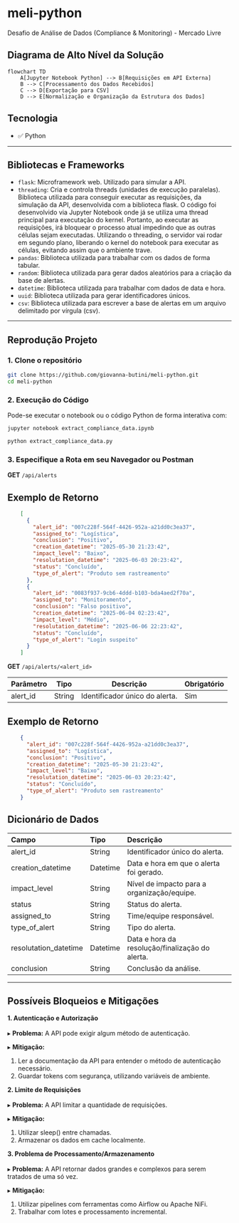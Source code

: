 # meli-python
Desafio de Análise de Dados (Compliance &amp; Monitoring) - Mercado Livre

## Diagrama de Alto Nível da Solução

```mermaid
flowchart TD
    A[Jupyter Notebook Python] --> B[Requisições em API Externa]
    B --> C[Processamento dos Dados Recebidos]
    C --> D[Exportação para CSV]
    D --> E[Normalização e Organização da Estrutura dos Dados]
```

## Tecnologia

- ✅ Python
  
---

## Bibliotecas e Frameworks

- `flask`: Microframework web. Utilizado para simular a API.
- `threading`: Cria e controla threads (unidades de execução paralelas). Biblioteca utilizada para conseguir executar as requisições, da simulação da API, desenvolvida com a biblioteca flask. O código foi desenvolvido via Jupyter Notebook onde já se utiliza uma thread principal para executação do kernel. Portanto, ao executar as requisições, irá bloquear o processo atual impedindo que as outras células sejam executadas. Utilizando o threading, o servidor vai rodar em segundo plano, liberando o kernel do notebook para executar as células, evitando assim que o ambiente trave.
- `pandas`: Biblioteca utilizada para trabalhar com os dados de forma tabular.
- `random`: Biblioteca utilizada para gerar dados aleatórios para a criação da base de alertas.
- `datetime`: Biblioteca utilizada para trabalhar com dados de data e hora.
- `uuid`: Biblioteca utilizada para gerar identificadores únicos.
- `csv`: Biblioteca utilizada para escrever a base de alertas em um arquivo delimitado por vírgula (csv).
  
---

## Reprodução Projeto

### 1. Clone o repositório

```bash
git clone https://github.com/giovanna-butini/meli-python.git
cd meli-python
```

### 2. Execução do Código

Pode-se executar o notebook ou o código Python de forma interativa com:

```bash
jupyter notebook extract_compliance_data.ipynb
```

```bash
python extract_compliance_data.py
```

### 3. Especifique a Rota em seu Navegador ou Postman

**GET** `/api/alerts`

## Exemplo de Retorno
```json
    [
      {
        "alert_id": "007c228f-564f-4426-952a-a21dd0c3ea37",
        "assigned_to": "Logística",
        "conclusion": "Positivo",
        "creation_datetime": "2025-05-30 21:23:42",
        "impact_level": "Baixo",
        "resolutation_datetime": "2025-06-03 20:23:42",
        "status": "Concluído",
        "type_of_alert": "Produto sem rastreamento"
      },
      {
        "alert_id": "0083f937-9cb6-4ddd-b103-bda4aed2f70a",
        "assigned_to": "Monitoramento",
        "conclusion": "Falso positivo",
        "creation_datetime": "2025-06-04 02:23:42",
        "impact_level": "Médio",
        "resolutation_datetime": "2025-06-06 22:23:42",
        "status": "Concluído",
        "type_of_alert": "Login suspeito"
      }
    ]
```

**GET** `/api/alerts/<alert_id>`

| Parâmetro | Tipo     | Descrição                      | Obrigatório | 
|-----------|----------|--------------------------------|-------------|
| alert_id  | String   | Identificador único do alerta. | Sim         |

## Exemplo de Retorno
```json
    {
      "alert_id": "007c228f-564f-4426-952a-a21dd0c3ea37",
      "assigned_to": "Logística",
      "conclusion": "Positivo",
      "creation_datetime": "2025-05-30 21:23:42",
      "impact_level": "Baixo",
      "resolutation_datetime": "2025-06-03 20:23:42",
      "status": "Concluído",
      "type_of_alert": "Produto sem rastreamento"
    }
```

## Dicionário de Dados

| Campo                 | Tipo     | Descrição                                       | 
|:----------------------|:---------|:------------------------------------------------|
| alert_id              | String   | Identificador único do alerta.                  |
| creation_datetime     | Datetime | Data e hora em que o alerta foi gerado.         |
| impact_level          | String   | Nível de impacto para a organização/equipe.     |
| status                | String   | Status do alerta.                               |
| assigned_to           | String   | Time/equipe responsável.                        | 
| type_of_alert         | String   | Tipo do alerta.                                 |
| resolutation_datetime | Datetime | Data e hora da resolução/finalização do alerta. |
| conclusion            | String   | Conclusão da análise.                           |
---

## Possíveis Bloqueios e Mitigações

**1. Autenticação e Autorização**<br><br>
▸ **Problema:**
A API pode exigir algum método de autenticação.

▸ **Mitigação:**
1. Ler a documentação da API para entender o método de autenticação necessário.
2. Guardar tokens com segurança, utilizando variáveis de ambiente.

**2. Limite de Requisições**<br><br>
▸ **Problema:**
A API limitar a quantidade de requisições.

▸ **Mitigação:**
1. Utilizar sleep() entre chamadas.
2. Armazenar os dados em cache localmente.

**3. Problema de Processamento/Armazenamento**<br><br>
▸ **Problema:**
A API retornar dados grandes e complexos para serem tratados de uma só vez. 

▸ **Mitigação:**
1. Utilizar pipelines com ferramentas como Airflow ou Apache NiFi.
2. Trabalhar com lotes e processamento incremental.

